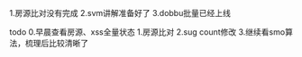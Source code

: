 1.房源比对没有完成
2.svm讲解准备好了
3.dobbu批量已经上线

todo
0.早晨查看房源、xss全量状态
1.房源比对
2.sug count修改
3.继续看smo算法，梳理后比较清晰了
